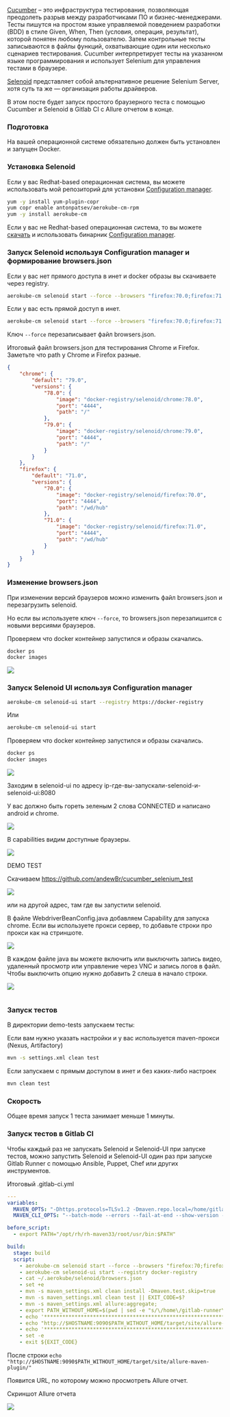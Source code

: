 [Cucumber](https://cucumber.io/) – это инфраструктура тестирования, позволяющая преодолеть разрыв между разработчиками ПО и бизнес-менеджерами. Тесты пишутся на простом языке управляемой поведением разработки (BDD) в стиле Given, When, Then (условия, операция, результат), которой понятен любому пользователю. Затем контрольные тесты записываются в файлы функций, охватывающие один или несколько сценариев тестирования. Cucumber интерпретирует тесты на указанном языке программирования и использует Selenium для управления тестами в браузере.

[Selenoid](https://github.com/aerokube/selenoid) представляет собой альтернативное решение Selenium Server, хотя суть та же — организация работы драйверов.

В этом посте будет запуск простого браузерного теста с помощью Cucumber и Selenoid в Gitlab CI c Allure отчетом в конце.

### Подготовка

На вашей операционной системе обязательно должен быть установлен и запущен Docker.

### Установка Selenoid

Если у вас Redhat-based операционная система, вы можете использовать мой репозиторий для установки [Configuration manager](https://github.com/aerokube/cm).

```bash
yum -y install yum-plugin-copr
yum copr enable antonpatsev/aerokube-cm-rpm
yum -y install aerokube-cm
```

Если у вас не Redhat-based операционная система, то вы можете [скачать](https://github.com/aerokube/cm/releases) и использовать бинарник [Configuration manager](https://github.com/aerokube/cm).

### Запуск Selenoid используя Configuration manager и формирование browsers.json

Если у вас нет прямого доступа в инет и docker образы вы скачиваете через registry.

```bash
aerokube-cm selenoid start --force --browsers "firefox:70.0;firefox:71.0;chrome:78.0;chrome:79.0" --registry ваш-docker-registry
```

Если у вас есть прямой доступ в инет.

```bash
aerokube-cm selenoid start --force --browsers "firefox:70.0;firefox:71.0;chrome:78.0;chrome:79.0"
```

Ключ `--force` перезаписывает файл browsers.json.


Итоговый файл browsers.json для тестирования Chrome и Firefox. Заметьте что path у Chrome и Firefox разные.

```json
{
    "chrome": {
        "default": "79.0",
        "versions": {
            "78.0": {
                "image": "docker-registry/selenoid/chrome:78.0",
                "port": "4444",
                "path": "/"
            },
            "79.0": {
                "image": "docker-registry/selenoid/chrome:79.0",
                "port": "4444",
                "path": "/"
            }
        }
    },
    "firefox": {
        "default": "71.0",
        "versions": {
            "70.0": {
                "image": "docker-registry/selenoid/firefox:70.0",
                "port": "4444",
                "path": "/wd/hub"
            },
            "71.0": {
                "image": "docker-registry/selenoid/firefox:71.0",
                "port": "4444",
                "path": "/wd/hub"
            }
        }
    }
}
```

### Изменение browsers.json

При изменении версий браузеров можно изменить файл browsers.json и перезагрузить selenoid.

Но если вы используете ключ `--force`, то browsers.json перезапишится с новыми версиями браузеров.


Проверяем что docker контейнер запустился и образы скачались.

```bash
docker ps
docker images
```

![](https://habrastorage.org/webt/ti/bz/nh/tibznhc23bodj4jxrx1to95znbo.png)

### Запуск Selenoid UI используя Configuration manager

```bash
aerokube-cm selenoid-ui start --registry https://docker-registry
```

Или

```bash
aerokube-cm selenoid-ui start
```

Проверяем что docker контейнер запустился и образы скачались.

```bash
docker ps
docker images
```

![](https://habrastorage.org/webt/mv/c9/g7/mvc9g78xgxhyy45cf3xxahdsy3i.png)

Заходим в selenoid-ui по адресу ip-где-вы-запускали-selenoid-и-selenoid-ui:8080

У вас должно быть гореть зеленым 2 слова CONNECTED и написано android и chrome.

![](https://habrastorage.org/webt/-k/fi/dj/-kfidjzsisil5mdy8migutx-xro.png)

В capabilities видим доступные браузеры.

![](https://habrastorage.org/webt/ed/re/bp/edrebpyonygfiokgctqgy0catak.png)



DEMO TEST

Скачиваем https://github.com/andewBr/cucumber_selenium_test



![](https://habrastorage.org/webt/i-/6v/3_/i-6v3_qo-z7gaxzdx5t_nsdxyrm.png)

или на другой адрес, там где вы запустили selenoid.

В файле WebdriverBeanConfig.java добавляем Capability для запуска chrome. Если вы используете прокси сервер, то добавьте строки про прокси как на стриншоте.

![](https://habrastorage.org/webt/zw/vs/em/zwvsemk7jsrrxobacuqzg5hzvfu.png)

В каждом файле java вы можете включить или выключить запись видео, удаленный просмотр или управление через VNC и запись логов в файл. Чтобы выключить опцию нужно добавить 2 слеша в начало строки.

![](https://habrastorage.org/webt/ji/wx/mh/jiwxmhj3ezvbcf8eh-vlha3gpg4.png)



```bash

```

### Запуск тестов

В директории demo-tests запускаем тесты:

Если вам нужно указать настройки и у вас используется maven-прокси (Nexus, Artifactory)

```bash
mvn -s settings.xml clean test
```

Если запускаем с прямым доступом в инет и без каких-либо настроек

```bash
mvn clean test
```

### Скорость

Общее время запуск 1 теста занимает меньше 1 минуты.



### Запуск тестов в Gitlab CI

Чтобы каждый раз не запускать Selenoid и Selenoid-UI при запуске тестов, можно запустить Selenoid и Selenoid-UI один раз при запуске Gitlab Runner с помощью Ansible, Puppet, Chef или других инструментов.

Итоговый .gitlab-ci.yml

```yaml
---
variables:
  MAVEN_OPTS: "-Dhttps.protocols=TLSv1.2 -Dmaven.repo.local=/home/gitlab-runner/.m2/repository -Dorg.slf4j.simpleLogger.log.org.apache.maven.cli.transfer.Slf4jMavenTransferListener=WARN -Dorg.slf4j.simpleLogger.showDateTime=true -Djava.awt.headless=true"
  MAVEN_CLI_OPTS: "--batch-mode --errors --fail-at-end --show-version -DinstallAtEnd=true -DdeployAtEnd=true"

before_script:
  - export PATH="/opt/rh/rh-maven33/root/usr/bin:$PATH"

build:
  stage: build
  script:
    - aerokube-cm selenoid start --force --browsers "firefox:70;firefox:71;chrome:78;chrome:79" --registry docker-registry
    - aerokube-cm selenoid-ui start --registry docker-registry
    - cat ~/.aerokube/selenoid/browsers.json
    - set +e
    - mvn -s maven_settings.xml clean install -Dmaven.test.skip=true
    - mvn -s maven_settings.xml clean test || EXIT_CODE=$?
    - mvn -s maven_settings.xml allure:aggregate;
    - export PATH_WITHOUT_HOME=$(pwd | sed -e "s/\/home\/gitlab-runner\/builds//g")
    - echo '***********************************************************************'
    - echo "http://$HOSTNAME:9090$PATH_WITHOUT_HOME/target/site/allure-maven-plugin/"
    - echo '***********************************************************************'
    - set -e
    - exit ${EXIT_CODE}

```

После строки `echo "http://$HOSTNAME:9090$PATH_WITHOUT_HOME/target/site/allure-maven-plugin/"`

Появится URL, по которому можно просмотреть Allure отчет.

Скриншот Allure отчета

![](https://habrastorage.org/webt/1a/nk/-v/1ank-vhxpxd1fc2mkoykry6f8ja.png)